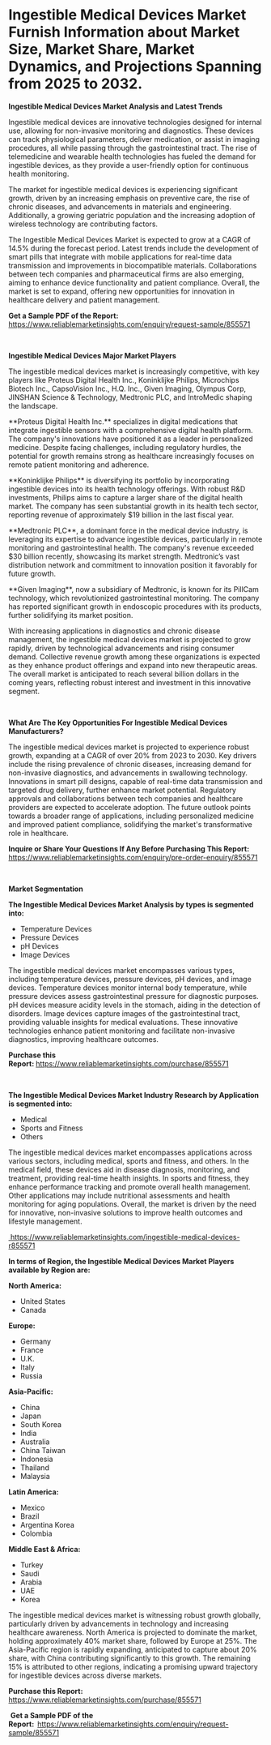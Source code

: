 <p><h1>Ingestible Medical Devices Market Furnish Information about Market Size, Market Share, Market Dynamics, and Projections Spanning from 2025 to 2032.</h1></p><p><strong>Ingestible Medical Devices Market Analysis and Latest Trends</strong></p>
<p><p>Ingestible medical devices are innovative technologies designed for internal use, allowing for non-invasive monitoring and diagnostics. These devices can track physiological parameters, deliver medication, or assist in imaging procedures, all while passing through the gastrointestinal tract. The rise of telemedicine and wearable health technologies has fueled the demand for ingestible devices, as they provide a user-friendly option for continuous health monitoring.</p><p>The market for ingestible medical devices is experiencing significant growth, driven by an increasing emphasis on preventive care, the rise of chronic diseases, and advancements in materials and engineering. Additionally, a growing geriatric population and the increasing adoption of wireless technology are contributing factors.</p><p>The Ingestible Medical Devices Market is expected to grow at a CAGR of 14.5% during the forecast period. Latest trends include the development of smart pills that integrate with mobile applications for real-time data transmission and improvements in biocompatible materials. Collaborations between tech companies and pharmaceutical firms are also emerging, aiming to enhance device functionality and patient compliance. Overall, the market is set to expand, offering new opportunities for innovation in healthcare delivery and patient management.</p></p>
<p><strong>Get a Sample PDF of the Report:&nbsp;</strong> <a href="https://www.reliablemarketinsights.com/enquiry/request-sample/855571?utm_campaign=3276&utm_medium=2&utm_source=Github&utm_content=ia&utm_term=16042025&utm_id=ingestible-medical-devices">https://www.reliablemarketinsights.com/enquiry/request-sample/855571</a></p>
<p>&nbsp;</p>
<p><strong>Ingestible Medical Devices Major Market Players</strong></p>
<p><p>The ingestible medical devices market is increasingly competitive, with key players like Proteus Digital Health Inc., Koninklijke Philips, Microchips Biotech Inc., CapsoVision Inc., H.Q. Inc., Given Imaging, Olympus Corp, JINSHAN Science & Technology, Medtronic PLC, and IntroMedic shaping the landscape.</p><p>**Proteus Digital Health Inc.** specializes in digital medications that integrate ingestible sensors with a comprehensive digital health platform. The company's innovations have positioned it as a leader in personalized medicine. Despite facing challenges, including regulatory hurdles, the potential for growth remains strong as healthcare increasingly focuses on remote patient monitoring and adherence.</p><p>**Koninklijke Philips** is diversifying its portfolio by incorporating ingestible devices into its health technology offerings. With robust R&D investments, Philips aims to capture a larger share of the digital health market. The company has seen substantial growth in its health tech sector, reporting revenue of approximately $19 billion in the last fiscal year.</p><p>**Medtronic PLC**, a dominant force in the medical device industry, is leveraging its expertise to advance ingestible devices, particularly in remote monitoring and gastrointestinal health. The company's revenue exceeded $30 billion recently, showcasing its market strength. Medtronic’s vast distribution network and commitment to innovation position it favorably for future growth.</p><p>**Given Imaging**, now a subsidiary of Medtronic, is known for its PillCam technology, which revolutionized gastrointestinal monitoring. The company has reported significant growth in endoscopic procedures with its products, further solidifying its market position.</p><p>With increasing applications in diagnostics and chronic disease management, the ingestible medical devices market is projected to grow rapidly, driven by technological advancements and rising consumer demand. Collective revenue growth among these organizations is expected as they enhance product offerings and expand into new therapeutic areas. The overall market is anticipated to reach several billion dollars in the coming years, reflecting robust interest and investment in this innovative segment.</p></p>
<p>&nbsp;</p>
<p><strong>What Are The Key Opportunities For Ingestible Medical Devices Manufacturers?</strong></p>
<p><p>The ingestible medical devices market is projected to experience robust growth, expanding at a CAGR of over 20% from 2023 to 2030. Key drivers include the rising prevalence of chronic diseases, increasing demand for non-invasive diagnostics, and advancements in swallowing technology. Innovations in smart pill designs, capable of real-time data transmission and targeted drug delivery, further enhance market potential. Regulatory approvals and collaborations between tech companies and healthcare providers are expected to accelerate adoption. The future outlook points towards a broader range of applications, including personalized medicine and improved patient compliance, solidifying the market's transformative role in healthcare.</p></p>
<p><strong>Inquire or Share Your Questions If Any Before Purchasing This Report:</strong> <a href="https://www.reliablemarketinsights.com/enquiry/pre-order-enquiry/855571?utm_campaign=3276&utm_medium=2&utm_source=Github&utm_content=ia&utm_term=16042025&utm_id=ingestible-medical-devices">https://www.reliablemarketinsights.com/enquiry/pre-order-enquiry/855571</a></p>
<p>&nbsp;</p>
<p><strong>Market Segmentation</strong></p>
<p><strong>The Ingestible Medical Devices Market Analysis by types is segmented into:</strong></p>
<p><ul><li>Temperature Devices</li><li>Pressure Devices</li><li>pH Devices</li><li>Image Devices</li></ul></p>
<p><p>The ingestible medical devices market encompasses various types, including temperature devices, pressure devices, pH devices, and image devices. Temperature devices monitor internal body temperature, while pressure devices assess gastrointestinal pressure for diagnostic purposes. pH devices measure acidity levels in the stomach, aiding in the detection of disorders. Image devices capture images of the gastrointestinal tract, providing valuable insights for medical evaluations. These innovative technologies enhance patient monitoring and facilitate non-invasive diagnostics, improving healthcare outcomes.</p></p>
<p><strong>Purchase this Report:&nbsp;</strong><a href="https://www.reliablemarketinsights.com/purchase/855571?utm_campaign=3276&utm_medium=2&utm_source=Github&utm_content=ia&utm_term=16042025&utm_id=ingestible-medical-devices">https://www.reliablemarketinsights.com/purchase/855571</a></p>
<p>&nbsp;</p>
<p><strong>The Ingestible Medical Devices Market Industry Research by Application is segmented into:</strong></p>
<p><ul><li>Medical</li><li>Sports and Fitness</li><li>Others</li></ul></p>
<p><p>The ingestible medical devices market encompasses applications across various sectors, including medical, sports and fitness, and others. In the medical field, these devices aid in disease diagnosis, monitoring, and treatment, providing real-time health insights. In sports and fitness, they enhance performance tracking and promote overall health management. Other applications may include nutritional assessments and health monitoring for aging populations. Overall, the market is driven by the need for innovative, non-invasive solutions to improve health outcomes and lifestyle management.</p></p>
<p><a href="https://www.reliablemarketinsights.com/ingestible-medical-devices-r855571?utm_campaign=3276&utm_medium=2&utm_source=Github&utm_content=ia&utm_term=16042025&utm_id=ingestible-medical-devices">&nbsp;https://www.reliablemarketinsights.com/ingestible-medical-devices-r855571</a></p>
<p><strong>In terms of Region, the Ingestible Medical Devices Market Players available by Region are:</strong></p>
<p>
    <p> <strong> North America: </strong>
        <ul>
            <li>United States</li>
            <li>Canada</li>
        </ul>
        </p> 
    <p> <strong> Europe: </strong>
        <ul>
            <li>Germany</li>
            <li>France</li>
            <li>U.K.</li>
            <li>Italy</li>
            <li>Russia</li>
        </ul>
        </p> 
    <p> <strong> Asia-Pacific: </strong>
        <ul>
            <li>China</li>
            <li>Japan</li>
            <li>South Korea</li>
            <li>India</li>
            <li>Australia</li>
            <li>China Taiwan</li>
            <li>Indonesia</li>
            <li>Thailand</li>
            <li>Malaysia</li>
        </ul>
        </p> 
    <p> <strong> Latin America: </strong>
        <ul>
            <li>Mexico</li>
            <li>Brazil</li>
            <li>Argentina Korea</li>
            <li>Colombia</li>
        </ul>
        </p> 
    <p> <strong> Middle East & Africa: </strong>
        <ul>
            <li>Turkey</li>
            <li>Saudi</li>
            <li>Arabia</li>
            <li>UAE</li>
            <li>Korea</li>
        </ul>
    </p>
    </p>
<p><p>The ingestible medical devices market is witnessing robust growth globally, particularly driven by advancements in technology and increasing healthcare awareness. North America is projected to dominate the market, holding approximately 40% market share, followed by Europe at 25%. The Asia-Pacific region is rapidly expanding, anticipated to capture about 20% share, with China contributing significantly to this growth. The remaining 15% is attributed to other regions, indicating a promising upward trajectory for ingestible devices across diverse markets.</p></p>
<p><strong>Purchase this Report: </strong><a href="https://www.reliablemarketinsights.com/purchase/855571?utm_campaign=3276&utm_medium=2&utm_source=Github&utm_content=ia&utm_term=16042025&utm_id=ingestible-medical-devices">https://www.reliablemarketinsights.com/purchase/855571</a></p>
<p>&nbsp;<strong>Get a Sample PDF of the Report:&nbsp;&nbsp;</strong><a href="https://www.reliablemarketinsights.com/enquiry/request-sample/855571?utm_campaign=3276&utm_medium=2&utm_source=Github&utm_content=ia&utm_term=16042025&utm_id=ingestible-medical-devices">https://www.reliablemarketinsights.com/enquiry/request-sample/855571</a></p>
<p><strong></strong></p>
<p><p></p><p></p><p></p></p>